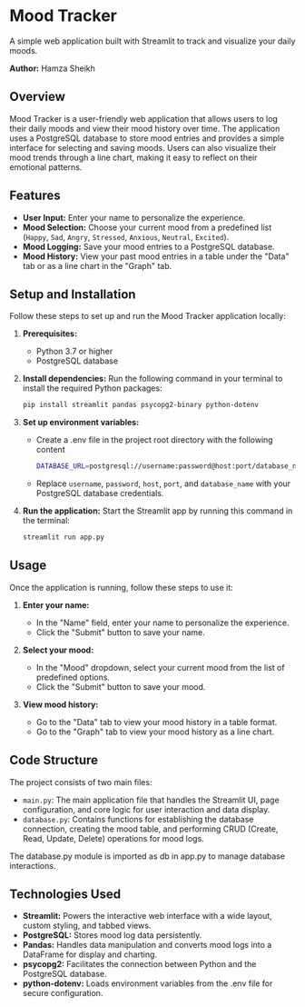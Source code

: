 # Mood Tracker

A simple web application built with Streamlit to track and visualize your daily moods.

**Author:** Hamza Sheikh

## Overview

Mood Tracker is a user-friendly web application that allows users to log their daily moods and view their mood history over time. The application uses a PostgreSQL database to store mood entries and provides a simple interface for selecting and saving moods. Users can also visualize their mood trends through a line chart, making it easy to reflect on their emotional patterns.

## Features

- **User Input:** Enter your name to personalize the experience.
- **Mood Selection:** Choose your current mood from a predefined list (`Happy`, `Sad`, `Angry`, `Stressed`, `Anxious`, `Neutral`, `Excited`).
- **Mood Logging:** Save your mood entries to a PostgreSQL database.
- **Mood History:** View your past mood entries in a table under the "Data" tab or as a line chart in the "Graph" tab.

## Setup and Installation

Follow these steps to set up and run the Mood Tracker application locally:

1. **Prerequisites:**

   - Python 3.7 or higher
   - PostgreSQL database

2. **Install dependencies:**
   Run the following command in your terminal to install the required Python packages:

   ```bash
   pip install streamlit pandas psycopg2-binary python-dotenv
   ```

3. **Set up environment variables:**

   - Create a .env file in the project root directory with the following content
     ```bash
     DATABASE_URL=postgresql://username:password@host:port/database_name
     ```
   - Replace `username`, `password`, `host`, `port`, and `database_name` with your PostgreSQL database credentials.

4. **Run the application:**
   Start the Streamlit app by running this command in the terminal:
   ```bash
   streamlit run app.py
   ```

## Usage

Once the application is running, follow these steps to use it:

1. **Enter your name:**
   - In the "Name" field, enter your name to personalize the experience.
   - Click the "Submit" button to save your name.

2. **Select your mood:**
   - In the "Mood" dropdown, select your current mood from the list of predefined options.
   - Click the "Submit" button to save your mood.

3. **View mood history:**
   - Go to the "Data" tab to view your mood history in a table format.
   - Go to the "Graph" tab to view your mood history as a line chart.

## Code Structure

The project consists of two main files:

- `main.py`: The main application file that handles the Streamlit UI, page configuration, and core logic for user interaction and data display.
- `database.py`: Contains functions for establishing the database connection, creating the mood table, and performing CRUD (Create, Read, Update, Delete) operations for mood logs.

The database.py module is imported as db in app.py to manage database interactions.

## Technologies Used

- **Streamlit:** Powers the interactive web interface with a wide layout, custom styling, and tabbed views.
- **PostgreSQL:** Stores mood log data persistently.
- **Pandas:** Handles data manipulation and converts mood logs into a DataFrame for display and charting.
- **psycopg2:** Facilitates the connection between Python and the PostgreSQL database.
- **python-dotenv:** Loads environment variables from the .env file for secure configuration.
